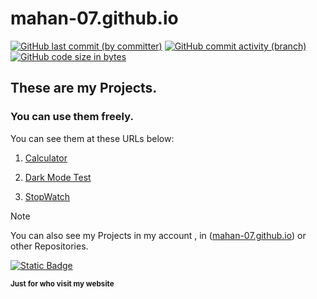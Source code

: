 # mahan-07.github.io
[![GitHub last commit (by committer)](https://img.shields.io/github/last-commit/mahan-07/mahan-07.github.io)](https://github.com/mahan-07/mahan-07.github.io/activity)
[![GitHub commit activity (branch)](https://img.shields.io/github/commit-activity/y/mahan-07/mahan-07.github.io?color=lightskyblue)](https://github.com/mahan-07/mahan-07.github.io/graphs/commit-activity)
[![GitHub code size in bytes](https://img.shields.io/github/languages/code-size/mahan-07/mahan-07.github.io)](#)
## These are my Projects.
### You can use them freely.

You can see them at these URLs below:

1. [Calculator](https://mahan-07.github.io/myprojects/calculator/)

1. [Dark Mode Test](https://mahan-07.github.io/myprojects/dark_mode_test/)

1. [StopWatch](https://mahan-07.github.io/myprojects/stop_watch/)

> [!NOTE]
> You can also see my Projects in my account , in ([mahan-07.github.io](https://github.com/mahan-07/mahan-07.github.io)) or other Repositories.
 
[![Static Badge](https://img.shields.io/badge/Follow-Me?style=for-the-badget&logo=github&label=Github&labelColor=black&link=https%3A%2F%2Fgithub.com%2Fmahan-07)
](https://github.com/mahan-07)

**<sub>Just for who visit my website</sub>**